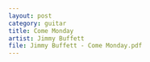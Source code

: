 ```yaml
---
layout: post
category: guitar
title: Come Monday
artist: Jimmy Buffett
file: Jimmy Buffett - Come Monday.pdf
---
```

